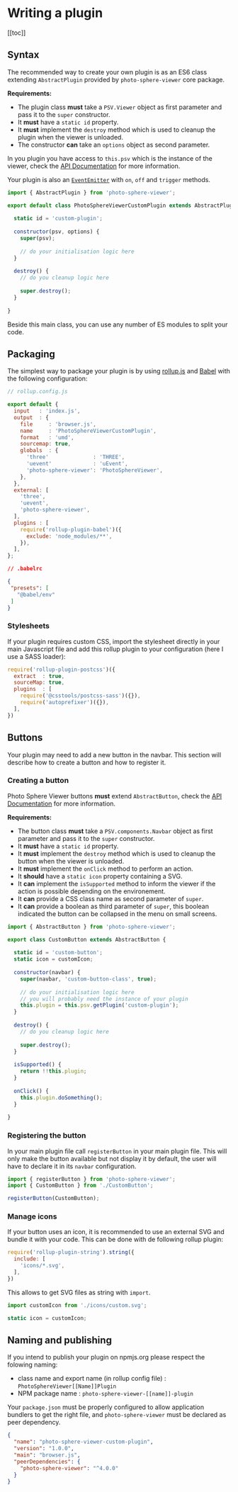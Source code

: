 # Writing a plugin

[[toc]]

## Syntax

The recommended way to create your own plugin is as an ES6 class extending `AbstractPlugin` provided by `photo-sphere-viewer` core package.

**Requirements:**
- The plugin class **must** take a `PSV.Viewer` object as first parameter and pass it to the `super` constructor. 
- It **must** have a `static id` property.
- It **must** implement the `destroy` method which is used to cleanup the plugin when the viewer is unloaded. 
- The constructor **can** take an `options` object as second parameter.

In you plugin you have access to `this.psv` which is the instance of the viewer, check the [API Documentation](https://photo-sphere-viewer.js.org/api/PSV.Viewer.html) for more information.

Your plugin is also an [`EventEmitter`](https://github.com/mistic100/uEvent) with `on`, `off` and `trigger` methods.

```js
import { AbstractPlugin } from 'photo-sphere-viewer';

export default class PhotoSphereViewerCustomPlugin extends AbstractPlugin {
  
  static id = 'custom-plugin';
  
  constructor(psv, options) {
    super(psv);
    
    // do your initialisation logic here
  }
  
  destroy() {
    // do you cleanup logic here
    
    super.destroy();
  }
  
}
```

Beside this main class, you can use any number of ES modules to split your code.


## Packaging

The simplest way to package your plugin is by using [rollup.js](https://rollupjs.org) and [Babel](https://babeljs.io) with the following configuration:

```js
// rollup.config.js

export default {
  input   : 'index.js',
  output  : {
    file     : 'browser.js',
    name     : 'PhotoSphereViewerCustomPlugin',
    format   : 'umd',
    sourcemap: true,
    globals  : {
      'three'              : 'THREE',
      'uevent'             : 'uEvent',
      'photo-sphere-viewer': 'PhotoSphereViewer',
    },
  },
  external: [
    'three',
    'uevent',
    'photo-sphere-viewer',
  ],
  plugins : [
    require('rollup-plugin-babel')({
      exclude: 'node_modules/**',
    }),
  ],
};
```

```json
// .babelrc

{
 "presets": [
   "@babel/env"
 ]
}
```

### Stylesheets

If your plugin requires custom CSS, import the stylesheet directly in your main Javascript file and add this rollup plugin to your configuration (here I use a SASS loader):

```js
require('rollup-plugin-postcss')({
  extract  : true,
  sourceMap: true,
  plugins  : [
    require('@csstools/postcss-sass')({}),
    require('autoprefixer')({}),
  ],
})
```

## Buttons

Your plugin may need to add a new button in the navbar. This section will describe how to create a button and how to register it.

### Creating a button

Photo Sphere Viewer buttons **must** extend `AbstractButton`, check the [API Documentation](https://photo-sphere-viewer.js.org/api/PSV.components.AbstractComponent.html) for more information.

**Requirements:**
- The button class **must** take a `PSV.components.Navbar` object as first parameter and pass it to the `super` constructor. 
- It **must** have a `static id` property.
- It **must** implement the `destroy` method which is used to cleanup the button when the viewer is unloaded. 
- It **must** implement the `onClick` method to perform an action.
- It **should** have a `static icon` property containing a SVG.
- It **can** implement the `isSupported` method to inform the viewer if the action is possible depending on the environement.
- It **can** provide a CSS class name as second parameter of `super`.
- It **can** provide a boolean as third parameter of `super`, this boolean indicated the button can be collapsed in the menu on small screens.

```js
import { AbstractButton } from 'photo-sphere-viewer';

export class CustomButton extends AbstractButton {
  
  static id = 'custom-button';
  static icon = customIcon;
  
  constructor(navbar) {
    super(navbar, 'custom-button-class', true);
    
    // do your initialisation logic here
    // you will probably need the instance of your plugin
    this.plugin = this.psv.getPlugin('custom-plugin');
  }
  
  destroy() {
    // do you cleanup logic here
    
    super.destroy();
  }
  
  isSupported() {
    return !!this.plugin;
  }
  
  onClick() {
    this.plugin.doSomething();
  }
  
}
```

### Registering the button

In your main plugin file call `registerButton` in your main plugin file. This will only make the button available but not display it by default, the user will have to declare it in its `navbar` configuration.

```js
import { registerButton } from 'photo-sphere-viewer';
import { CustomButton } from './CustomButton';

registerButton(CustomButton);
```

### Manage icons

If your button uses an icon, it is recommended to use an external SVG and bundle it with your code. This can be done with de following rollup plugin:

```js
require('rollup-plugin-string').string({
  include: [
    'icons/*.svg',
  ],
})
```

This allows to get SVG files as string with `import`.

```js
import customIcon from './icons/custom.svg';

static icon = customIcon;
```



## Naming and publishing

If you intend to publish your plugin on npmjs.org please respect the folowing naming:

- class name and export name (in rollup config file) : `PhotoSphereViewer[[Name]]Plugin`
- NPM package name : `photo-sphere-viewer-[[name]]-plugin`

Your `package.json` must be properly configured to allow application bundlers to get the right file, and `photo-sphere-viewer` must be declared as peer dependency.

```json
{
  "name": "photo-sphere-viewer-custom-plugin",
  "version": "1.0.0",
  "main": "browser.js",
  "peerDependencies": {
    "photo-sphere-viewer": "^4.0.0"
  }
}
```
